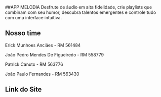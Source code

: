 ##APP MELODIA
Desfrute de áudio em alta fidelidade, crie playlists que combinam com seu humor, descubra talentos emergentes e controle tudo com uma interface intuitiva.

## Nosso time
Erick Munhoes Anciães - RM 561484

João Pedro Mendes De Figueiredo - RM 558779

Patrick Canuto - RM 563776

João Paulo Fernandes - RM 563430

## Link do Site
